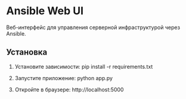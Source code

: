 # Ansible Web UI

Веб-интерфейс для управления серверной инфраструктурой через Ansible.

## Установка

1. Установите зависимости:
   pip install -r requirements.txt

2. Запустите приложение:
   python app.py

3. Откройте в браузере:
   http://localhost:5000
